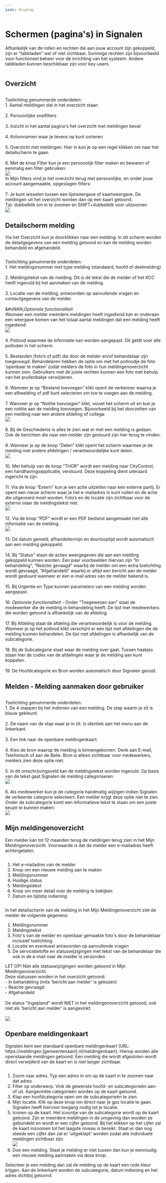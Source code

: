 ```yaml
---
icon: display
---
```


# Schermen (pagina's) in Signalen

Afhankelijk van de rollen en rechten die aan jouw account zijn gekoppeld, zijn er “tabbladen” wel of niet zichtbaar. Sommige rechten zijn bijvoorbeeld voor functioneel beheer voor de inrichting van het systeem. Andere tabbladen kunnen beschikbaar zijn voor key-users.

<figure><img src="../../.gitbook/assets/image (107).png" alt=""><figcaption></figcaption></figure>

## Overzicht

<figure><img src="../../.gitbook/assets/image (108).png" alt=""><figcaption></figcaption></figure>

Toelichting genummerde onderdelen:\
1\. Aantal meldingen dat in het overzicht staan\
\
2\. Persoonlijke snelfilters\
\
3\. Inzicht in het aantal pagina's het overzicht met meldingen bevat\
\
4\. Kolomnamen waar je tevens op kunt sorteren\
\
5\. Overzicht met meldingen. Hier in kun je op een regel klikken om naar het detailscherm te gaan. \
\
6\. Met de knop Filter kun je een persoonlijk filter maken en bewaren of eenmalig een filter gebruiken:\
![](<../../.gitbook/assets/image (111).png>) \
In Mijn filters vind je het overzicht terug met persoonlijke, en onder jouw account aangemaakte, opgeslagen filters:\
<img src="../../.gitbook/assets/image (110).png" alt="" data-size="original">\
\
7\. Je kunt wisselen tussen een lijstweergave of kaartweergave. De meldingen uit het overzicht worden dan op een kaart getoond.\
Tip: dubbelklik om in te zoomen en SHIFT+dubbelklik voor uitzoomen\
![](<../../.gitbook/assets/image (112).png>)



## Detailscherm melding

Via het Overzicht kun je doorklikken naar een melding. In dit scherm worden de detailgegevens van een melding getoond en kan de melding worden behandeld en afgehandeld.

<figure><img src="../../.gitbook/assets/image (109).png" alt=""><figcaption></figcaption></figure>

Toelichting genummerde onderdelen:\
1\. Het meldingsnummer met type melding (standaard, hoofd of deelmelding)\
\
2\. Meldingstekst van de melding. Dit is de tekst die de melder of het KCC heeft ingevuld bij het aanmaken van de melding.\
\
3\. Locatie van de melding, antwoorden op aanvullende vragen en contactgegevens van de melder.\
\
&#xNAN;_&#x4F;ptionele functionaliteit_\
Wanneer een melder meerdere meldingen heeft ingediend kan er onderaan een weergave komen                    van het totaal aantal meldingen dat een melding heeft ingediend:\
![](<../../.gitbook/assets/image (114).png>)\
\
4\. Potlood waarmee de informatie kan worden aangepast. Dit geldt voor alle potloden in het scherm.\
\
5\. Bestanden (foto’s of pdf) die door de melder en/of behandelaar zijn toegevoegd. Behandelaren hebben de optie om met het potloodje de foto ‘openbaar te maken’ zodat melders de foto in hun meldingenoverzicht kunnen zien. Gebruikers met de juiste rechten kunnen een foto met behulp van het prullenbakje verwijderen.\
\
6\. Wanneer je op “Bestand toevoegen” klikt opent de verkenner waarna je een afbeelding of pdf kunt selecteren om toe te voegen aan de melding.\
\
7\. Wanneer je op “Notitie toevoegen” klikt, vouwt het scherm uit en kun je een notitie aan de melding toevoegen. Bijvoorbeeld bij het doorzetten van een melding naar een andere afdeling of collega:\
![](<../../.gitbook/assets/image (115).png>)\
\
8\. Bij de Geschiedenis is alles te zien wat er met een melding is gedaan. Ook de berichten die naar een melder zijn gestuurd zijn hier terug te vinden.\
\
9\. Wanneer je op de knop “Delen” klikt opent het scherm waarmee je de melding met andere afdelingen / verantwoordelijke kunt delen.\
![](<../../.gitbook/assets/image (116).png>)\
\
10\. Met behulp van de knop “THOR” wordt een melding naar CityControl, een handhavingsapplicatie, verstuurd. Deze koppeling dient uiteraard ingericht te zijn.\
\
11\. Via de knop “Extern” kun je een actie uitzetten naar een externe partij. Er opent een nieuw scherm waar je het e-mailadres in kunt vullen en de actie die uitgevoerd moet worden. Foto’s en de locatie zijn zichtbaar voor de externe maar de meldingstekst niet.\
![](<../../.gitbook/assets/image (117).png>)\
\
12\. Via de knop “PDF” wordt er een PDF bestand aangemaakt met alle informatie van de melding.\
![](<../../.gitbook/assets/image (118).png>)\
\
13\. De datum gemeld, afhandeltermijn en doorlooptijd wordt automatisch aan een melding gekoppeld.\
\
14\. Bij “Status” staan de acties weergegeven die aan een melding gekoppeld kunnen worden. Een paar voorbeelden hiervan zijn “In behandeling”, “Reactie gevaagd” waarbij de melder om een extra toelichting wordt gevraagd, “Afgehandeld” waarbij er altijd een bericht aan de melder wordt gestuurd wanneer er een e-mail adres van de melder bekend is.\
\
15\. Bij Urgentie en Type kunnen parameters van een melding worden aangepast.\
\
16\. _Optionele functionaliteit -_ Onder “Toegewezen aan” staat de medewerker die de melding in behandeling heeft. De lijst met medewerkers die worden getoond is afhankelijk van de afdeling.\
\
17\. Bij Afdeling staat de afdeling die verantwoordelijk is voor de melding. Wanneer je op het potlood klikt verschijnt er een lijst met afdelingen die de melding kunnen behandelen. De lijst met afdelingen is afhankelijk van de subcategorie.\
\
18\. Bij de Subcategorie staat waar de melding over gaat. Tussen haakjes staan hier de codes van de afdelingen waar je de melding aan kunt koppelen.\
\
19\. De Hoofdcategorie en Bron worden automatisch door Signalen gevuld.

## Melden - Melding aanmaken door gebruiker

<figure><img src="../../.gitbook/assets/image (72).png" alt=""><figcaption></figcaption></figure>

Toelichting genummerde onderdelen:\
1\. De 4 stappen bij het indienen van een melding. De stap waarin je zit is blauw gekleurd. \
\
2\. De naam van de stap waar je in zit. Is identiek aan het menu aan de linkerkant.\
\
3\. Een link naar de openbare meldingenkaart.\
\
4\. Kies de bron waarop de melding is binnengekomen. Denk aan E-mail, Telefonisch of aan de Balie. Bron is alleen zichtbaar voor medewerkers, melders zien deze optie niet.\
\
5\. In dit omschrijvingsveld kan de meldingstekst worden ingevuld. Op basis van de tekst gaat Signalen de melding categoriseren:\
![](<../../.gitbook/assets/image (68).png>)\
\
6\. Als medewerker kun je de categorie handmatig wijzigen indien Signalen de verkeerde categorie selecteert. Een melder krijgt deze optie niet te zien.\
Onder de subcategorie komt een informatieve tekst te staan om een juiste keuze te kunnen maken:\
![](<../../.gitbook/assets/image (71).png>)

## Mijn meldingenoverzicht

Een melder kan tot 12 maanden terug de meldingen terug zien in het Mijn Meldingenoverzicht. Voorwaarde is dat de melder een e-mailadres heeft achtergelaten.

<figure><img src="../../.gitbook/assets/image (235).png" alt=""><figcaption></figcaption></figure>

1. Het e-mailadres van de melder
2. Knop om een nieuwe melding aan te maken
3. Meldingsnummer
4. Huidige status
5. Meldingstekst
6. Knop om meer detail over de melding te bekijken
7. Datum en tijdstip indiening

<figure><img src="../../.gitbook/assets/image (236).png" alt=""><figcaption></figcaption></figure>

In het detailscherm van de melding in het Mijn Meldingenoverzicht ziet de melder de volgende gegevens:

1. Meldingsnummer
2. Meldingstekst
3. Foto's van de melder én openbaar gemaakte foto's door de behandelaar inclusief toelichting
4. Locatie en eventueel antwoorden op aanvullende vragen
5. De servicebelofte en statuswijzigingen met tekst van de behandelaar die ook in de e-mail naar de melder is verzonden

LET OP! Niet alle statuswijzigingen worden getoond in Mijn Meldingenoverzicht.\
Deze statussen worden in het overzicht getoond:\
\- In behandeling (mits 'bericht aan melder' is gekozen)\
\- Reactie gevraagd\
\- Afgehandeld\
\
De status "Ingepland" wordt NIET in het meldingenoverzicht getoond, ook niet als 'bericht aan melder' is aangevinkt.\
\
![](<../../.gitbook/assets/image (267).png>)

## Openbare meldingenkaart

Signalen kent een standaard openbare meldingenkaart (URL: https://meldingen.\[gemeentenaam].nl/meldingenkaart). Hierop worden alle openstaande meldingen getoond. Een melding die wordt afgesloten wordt direct verwijderd van de kaart en is niet langer zichtbaar.

<figure><img src="../../.gitbook/assets/image (12).png" alt=""><figcaption></figcaption></figure>

1. Zoom naar adres. Typ een adres in om op de kaart in te zoomen naar dat adres
2. Filter op onderwerp. Vink de gewenste hoofd- en subcategorieën aan- of uit. Aangevinkte categorieën worden op de kaart getoond.
3. Klap een hoofdcategorie open om de subcategorieën te zien.
4. Mijn locatie. Klik op deze knop om direct naar je gps locatie te gaan. Signalen heeft hiervoor toegang nodig tot je locatie.
5. Iconen op de kaart. Het icoontje van de subcategorie wordt op de kaart getoond. Zijn er meerdere meldingen in de omgeving dan worden ze gebundeld en wordt er een cijfer getoond. Bij het klikken op het cijfer zal de kaart inzoomen tot het laagste niveau is bereikt. Staat er dan nog steeds een cijfer dan zal er 'uitgeklapt' worden zodat alle individuele meldingen zichtbaar zijn:\
   ![](<../../.gitbook/assets/image (13).png>)
6. Doe een melding. Staat je melding er niet tussen dan kun je eenvoudig een nieuwe melding aanmaken via deze knop.

Selecteer je een melding dan zal de melding op de kaart een rode kleur krijgen. Aan de linkerkant worden de subcategorie, datum indiening en het adres dichtbij getoond:

<div align="left"><figure><img src="../../.gitbook/assets/image (14).png" alt=""><figcaption></figcaption></figure></div>
